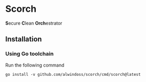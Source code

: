 # Scorch
**S**ecure **C**lean **Orch**estrator

## Installation

### Using Go toolchain

Run the following command

`go install -v github.com/alwindoss/scorch/cmd/scorch@latest`